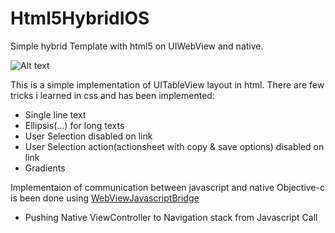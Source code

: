 Html5HybridIOS
==============

Simple hybrid Template with html5 on UIWebView and native.

![Alt text](http://www.padamthapa.com/wp-content/uploads/hybridiosapp.png "tableview")

This is a simple implementation of UITableView layout in html. There are few tricks i learned in css and has been implemented:
* Single line text
* Ellipsis(...) for long texts
* User Selection disabled on link
* User Selection action(actionsheet with copy & save options) disabled on link
* Gradients

Implementaion of communication between javascript and native Objective-c is been done using [WebViewJavascriptBridge](https://github.com/marcuswestin/WebViewJavascriptBridge)
* Pushing Native ViewController to Navigation stack from Javascript Call
